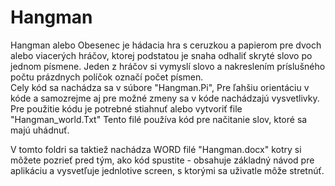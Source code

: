# Hangman

Hangman alebo Obesenec je hádacia hra s ceruzkou a papierom pre dvoch alebo viacerých hráčov, ktorej podstatou je snaha odhaliť skryté slovo po jednom písmene. Jeden z hráčov si vymyslí slovo a nakreslením príslušného počtu prázdnych políčok označí počet písmen.\
Cely kód sa nachádza sa v súbore "Hangman.Pi", Pre ľahšiu orientáciu v kóde a samozrejme aj pre možné zmeny sa v kóde nachádzajú vysvetlivky. Pre použitie kódu je potrebné stiahnuť alebo vytvoriť file "Hangman_world.Txt" Tento filé používa kód pre načitanie slov, ktoré sa majú uhádnuť.

V tomto foldri sa taktiež nachádza WORD filé "Hangman.docx" kotry si môžete pozrieť pred tým, ako kód spustite - obsahuje základný návod pre aplikáciu a vysvetľuje jednlotive screen, s ktorými sa uživatle môže stretnúť.
